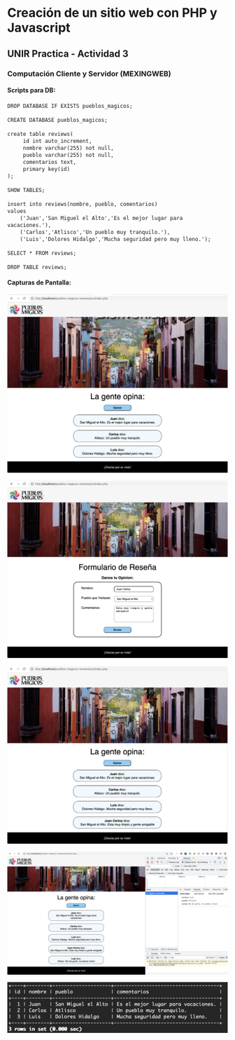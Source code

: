 # Creación de un sitio web con PHP y Javascript
## UNIR Practica - Actividad 3
### Computación Cliente y Servidor (MEXINGWEB)

#### Scripts para DB:
```
DROP DATABASE IF EXISTS pueblos_magicos;

CREATE DATABASE pueblos_magicos;

create table reviews(
     id int auto_increment,
     nombre varchar(255) not null,
     pueblo varchar(255) not null,
     comentarios text,
     primary key(id)
);

SHOW TABLES;

insert into reviews(nombre, pueblo, comentarios)
values
    ('Juan','San Miguel el Alto','Es el mejor lugar para vacaciones.'),
    ('Carlos','Atlisco','Un pueblo muy tranquilo.'),
    ('Luis','Dolores Hidalgo','Mucha seguridad pero muy lleno.');

SELECT * FROM reviews;

DROP TABLE reviews;

```


#### Capturas de Pantalla:

![1 Inicio.png](src%2Frecursos%2Fdocumentos%2F1%20Inicio.png)

![2 Forma de registro.png](src%2Frecursos%2Fdocumentos%2F2%20Forma%20de%20registro.png)

![3 Lista de Comentarios actualizados.png](src%2Frecursos%2Fdocumentos%2F3%20Lista%20de%20Comentarios%20actualizados.png)

![4 LLamada AJAX.png](src%2Frecursos%2Fdocumentos%2F4%20LLamada%20AJAX.png)

![5 Tabla en BDD.png](src%2Frecursos%2Fdocumentos%2F5%20Tabla%20en%20BDD.png)